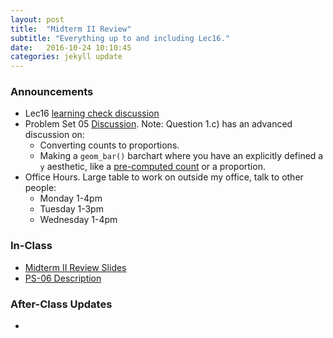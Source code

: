 ```yaml
---
layout: post
title:  "Midterm II Review"
subtitle: "Everything up to and including Lec16."
date:   2016-10-24 10:10:45
categories: jekyll update
---
```




### Announcements

* Lec16 <a href = "{{ site.baseurl }}/assets/LC/finishing_data_manipulation.html" target = "_blank">learning check discussion</a>
* Problem Set 05 <a href = "{{ site.baseurl }}/assets/PS/PS-05_discussion.html"
target = "_blank">Discussion</a>. Note: Question 1.c) has an advanced
discussion on:
    + Converting counts to proportions.
    + Making a `geom_bar()` barchart where you have an explicitly defined a `y` 
    aesthetic, like a <a href = "{{ site.baseurl }}/assets/2-Data/barplots.html#8" target = "_blank">pre-computed count</a> or a proportion.
* Office Hours. Large table to work on outside my office, talk to other people:
    + Monday 1-4pm
    + Tuesday 1-3pm
    + Wednesday 1-4pm



### In-Class

* <a href = "{{ site.baseurl }}/assets/Midterms/midterm_II_review.html" target = "_blank">Midterm II Review Slides</a>
* <a href = "{{ site.baseurl }}/assets/PS/PS-06.html" target = "_blank">PS-06 Description</a>



### After-Class Updates

* 

